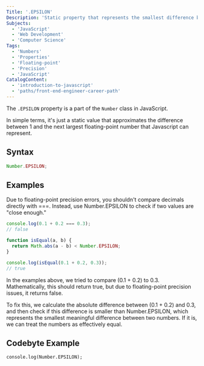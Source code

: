 ```yaml
---
Title: '.EPSILON'
Description: 'Static property that represents the smallest difference between two representable numbers greater than 1'
Subjects:
  - 'JavaScript'
  - 'Web Development'
  - 'Computer Science'
Tags:
  - 'Numbers'
  - 'Properties'
  - 'Floating-point'
  - 'Precision'
  - 'JavaScript'
CatalogContent:
  - 'introduction-to-javascript'
  - 'paths/front-end-engineer-career-path'
---
```


The `.EPSILON` property is a part of the `Number` class in JavaScript.

In simple terms, it's just a static value that approximates the difference between 1 and the next largest floating-point number that Javascript can represent.

## Syntax

```js
Number.EPSILON;
```


## Examples

Due to floating-point precision errors, you shouldn't compare decimals directly with ===. Instead, use Number.EPSILON to check if two values are "close enough."

```js
console.log(0.1 + 0.2 === 0.3);
// false
```

```js
function isEqual(a, b) {
  return Math.abs(a - b) < Number.EPSILON;
}

console.log(isEqual(0.1 + 0.2, 0.3)); 
// true
```

In the examples above, we tried to compare (0.1 + 0.2) to 0.3. Mathematically, this should return true, but due to floating-point precision issues, it returns false.

To fix this, we calculate the absolute difference between (0.1 + 0.2) and 0.3, and then check if this difference is smaller than Number.EPSILON, which represents the smallest meaningful difference between two numbers. If it is, we can treat the numbers as effectively equal.

## Codebyte Example

```codebyte/js
console.log(Number.EPSILON);
```